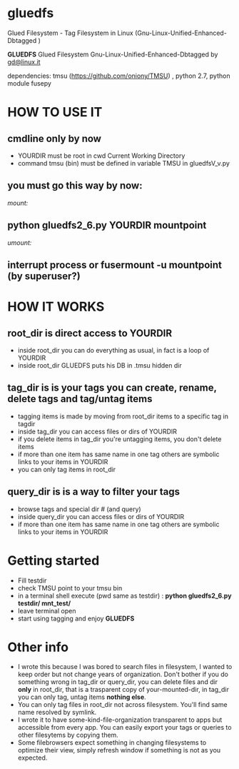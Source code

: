 # gluedfs
Glued Filesystem - Tag Filesystem in Linux (Gnu-Linux-Unified-Enhanced-Dbtagged )

**GLUEDFS**
Glued Filesystem
Gnu-Linux-Unified-Enhanced-Dbtagged
by gd@linux.it

dependencies: tmsu (https://github.com/oniony/TMSU) , python 2.7, python module fusepy

# HOW TO USE IT
## cmdline only by now
* YOURDIR must be root in cwd Current Working Directory
* command tmsu (bin) must be defined in variable TMSU in gluedfsV_v.py
## you must go this way by now:
*mount:*
## python gluedfs2_6.py YOURDIR mountpoint
*umount:*
## interrupt process or fusermount -u mountpoint (by superuser?)

# HOW IT WORKS
## root_dir is direct access to YOURDIR
- inside root_dir you can do everything as usual, in fact is a loop of YOURDIR
- inside root_dir GLUEDFS puts his DB in .tmsu hidden dir

## tag_dir is is your tags you can create, rename, delete tags and tag/untag items
- tagging items is made by moving from root_dir items to a specific tag in tagdir
- inside tag_dir you can access files or dirs of YOURDIR
- if you delete items in tag_dir you're untagging items, you don't delete items
- if more than one item has same name in one tag others are symbolic
  links to your items in YOURDIR
- you can only tag items in root_dir

## query_dir is is a way to filter your tags
- browse tags and special dir # (and query)
- inside query_dir you can access files or dirs of YOURDIR
- if more than one item has same name in one tag others are symbolic
  links to your items in YOURDIR

# Getting started
- Fill testdir
- check TMSU point to your tmsu bin 
- in a terminal shell execute (pwd same as testdir) : **python gluedfs2_6.py testdir/ mnt_test/**
- leave terminal open
- start using tagging and enjoy **GLUEDFS**

# Other info
- I wrote this because I was bored to search files in filesystem, I wanted to keep order but not 
 change years of organization. Don't bother if you do something wrong in tag_dir or query_dir, you can
  delete files and dir **only** in root_dir, that is a trasparent copy of your-mounted-dir, in 
  tag_dir you can only tag, untag items **nothing else**. 
 - You can only tag files in root_dir not across filesystem. You'll find same name resolved by symlink.
- I wrote it to have some-kind-file-organization transparent to apps but accessible from every
 app. You can easily export your tags or queries to other filesytems by copying them.
 - Some filebrowsers expect something in changing filesystems to optimize their view, simply refresh
  window if something is not as you expected.
  

